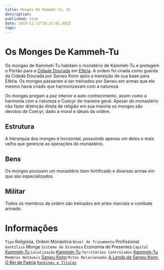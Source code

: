 ```yaml
---
title: Monges De Kammeh-Tu, Os
description: 
published: true
date: 2019-11-11T16:32:01.881Z
tags: 
---
```


<!-- SUBTITLE: Visão geral sobre Os Monges De Kammeh-Tu -->

# Os Monges De Kammeh-Tu
Os monges de Kammeh-Tu habitam o monatério de Kammeh-Tu e protegem o Portão para a [Cidade Dourada]((/lugares/eferia/cidade-dourada#cidade-dourada)) em [Eféria](/lugares/eferia#eferia). A ordem foi criada como guarda da Cidade Dourada por Sanwu Konn após a transição de sua base para Eféria. Os monges passaram a ser treinados por Sanwu em armas que ele mesmo havia criado que harmonizavam com a natureza.

Os monges pregam a paz interior e auto conhecimento, assim como a harmonia com a natureza e Coecyr de maneira geral. Apesar do monastério não fazer distinção direta de religião em sua maioria os monges são devotos de Coecyr, dado a moral e ideais da ordem.

## Estrutura
A hierarquia dos monges é horizontal, possuindo apenas um deles o mais velho que gerencie as operações do monastério.

## Bens
Os monges possuem um monastério bem fortificado e diversas armas em que são especializados.

## Militar
Todos os membros da ordem são treinados em artes marciais e combate armado.

# Informações
`Tipo` Religiosa, Ordem Monástica
`Nível de Trinamento` Profissional
`Gentílico` Monge
`Sistema de Economia` Economia de Presentes
`Capital` [Kammeh-Tu]()
`Localização` [Kammeh-Tu]()
`Territórios Controlados` [Kammeh-Tu]()
`Membros Notáveis` [Sanwu Konn]()
`Mitos Relacionados` [A Lenda de Sanwu Konn](), [O Rei de Faéria]()
[`Rankings e Títulos`](/rankings-e-titulos#os-monges-de-kammeh-tu)


